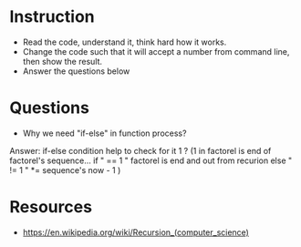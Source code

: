 ﻿# Instruction
* Read the code, understand it, think hard how it works.
* Change the code such that it will accept a number from command line, then show the result.
* Answer the questions below

# Questions
* Why we need "if-else" in function process?

Answer:  if-else condition help to check for it 1 ? (1 in factorel is end of factorel's sequence... 
         if " == 1 " factorel is end and out from recurion else " != 1 "  *= sequence's now - 1  ) 


# Resources
* https://en.wikipedia.org/wiki/Recursion_(computer_science)